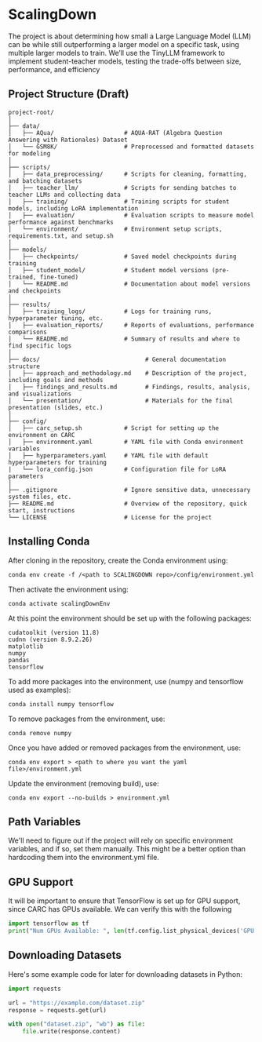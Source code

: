 # ScalingDown
The project is about determining how small a Large Language Model (LLM) can be while still outperforming a larger model on a specific task, using multiple larger models to train. We’ll use the TinyLLM framework to implement student-teacher models, testing the trade-offs between size, performance, and efficiency

## Project Structure (Draft)
```text
project-root/
│
├── data/
│   ├── AQua/                    # AQUA-RAT (Algebra Question Answering with Rationales) Dataset
│   └── GSM8K/                   # Preprocessed and formatted datasets for modeling
│
├── scripts/
│   ├── data_preprocessing/      # Scripts for cleaning, formatting, and batching datasets
│   ├── teacher_llm/             # Scripts for sending batches to teacher LLMs and collecting data
│   ├── training/                # Training scripts for student models, including LoRA implementation
│   ├── evaluation/              # Evaluation scripts to measure model performance against benchmarks
│   └── environment/             # Environment setup scripts, requirements.txt, and setup.sh
│
├── models/
│   ├── checkpoints/             # Saved model checkpoints during training
│   ├── student_model/           # Student model versions (pre-trained, fine-tuned)
│   └── README.md                # Documentation about model versions and checkpoints
│
├── results/
│   ├── training_logs/           # Logs for training runs, hyperparameter tuning, etc.
│   ├── evaluation_reports/      # Reports of evaluations, performance comparisons
│   └── README.md                # Summary of results and where to find specific logs
│
├── docs/                              # General documentation structure
│   ├── approach_and_methodology.md    # Description of the project, including goals and methods
│   ├── findings_and_results.md        # Findings, results, analysis, and visualizations
│   └── presentation/                  # Materials for the final presentation (slides, etc.)
│
├── config/
│   ├── carc_setup.sh            # Script for setting up the environment on CARC
│   ├── environment.yaml         # YAML file with Conda environment variables
│   ├── hyperparameters.yaml     # YAML file with default hyperparameters for training
|   └── lora_config.json         # Configuration file for LoRA parameters
│
├── .gitignore                   # Ignore sensitive data, unnecessary system files, etc.
├── README.md                    # Overview of the repository, quick start, instructions
└── LICENSE                      # License for the project
```

## Installing Conda

After cloning in the repository, create the Conda environment using:
```shell
conda env create -f /<path to SCALINGDOWN repo>/config/environment.yml
```
Then activate the environment using:
```shell
conda activate scalingDownEnv
```
At this point the environment should be set up with the following packages:
```text
cudatoolkit (version 11.8)
cudnn (version 8.9.2.26)
matplotlib
numpy
pandas
tensorflow
```

To add more packages into the environment, use (numpy and tensorflow used as examples):
```shell
conda install numpy tensorflow
```

To remove packages from the environment, use:

```shell
conda remove numpy
```

Once you have added or removed packages from the environment, use:

```shell
conda env export > <path to where you want the yaml file>/environment.yml
```

Update the environment (removing build), use:
```shell
conda env export --no-builds > environment.yml
```

## Path Variables
We'll need to figure out if the project will rely on specific environment variables, and if so, set them
manually. This might be a better option than hardcoding them into the environment.yml file. 

## GPU Support
It will be important to ensure that TensorFlow is set up for GPU support, since CARC has GPUs available. 
We can verify this with the following
```python
import tensorflow as tf
print("Num GPUs Available: ", len(tf.config.list_physical_devices('GPU')))
```
## Downloading Datasets
Here's some example code for later for downloading datasets in Python:
```python
import requests

url = "https://example.com/dataset.zip"
response = requests.get(url)

with open("dataset.zip", "wb") as file:
    file.write(response.content)
```

